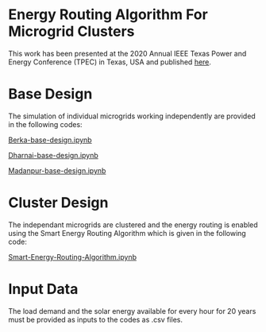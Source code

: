 # Energy Routing Algorithm For Microgrid Clusters

This work has been presented at the 2020 Annual IEEE Texas Power and Energy Conference (TPEC) in Texas, USA and published [here](https://ieeexplore.ieee.org/document/9042508).

# Base Design

The simulation of individual microgrids working independently are provided in the following codes:

[Berka-base-design.ipynb](https://github.com/marjerie/Energy-Routing-Algorithm-For-Microgrid-Clusters/blob/master/Berka-base-design.ipynb)

[Dharnai-base-design.ipynb](https://github.com/marjerie/Energy-Routing-Algorithm-For-Microgrid-Clusters/blob/master/Dharnai-base-design.ipynb)

[Madanpur-base-design.ipynb](https://github.com/marjerie/Energy-Routing-Algorithm-For-Microgrid-Clusters/blob/master/Madanpur-base-design.ipynb)

# Cluster Design

The independant microgrids are clustered and the energy routing is enabled using the Smart Energy Routing Algorithm which is given in the following code:

[Smart-Energy-Routing-Algorithm.ipynb](https://github.com/marjerie/Energy-Routing-Algorithm-For-Microgrid-Clusters/blob/master/Smart-Energy-Routing-Algorithm.ipynb)

# Input Data

The load demand and the solar energy available for every hour for 20 years must be provided as inputs to the codes as .csv files.
